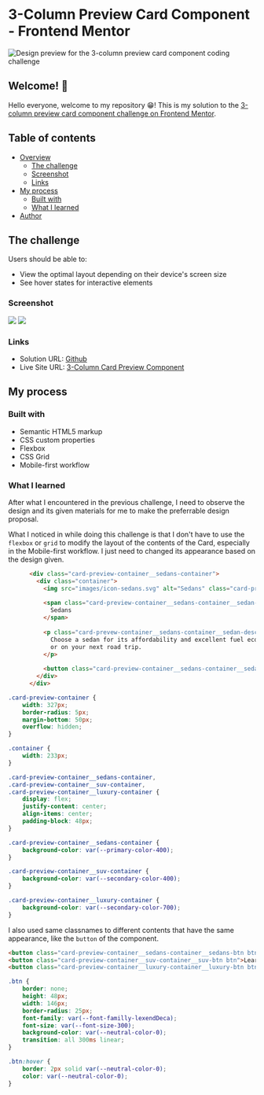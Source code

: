 # 3-Column Preview Card Component - Frontend Mentor

![Design preview for the 3-column preview card component coding challenge](./design/desktop-preview.jpg)

## Welcome! 👋

Hello everyone, welcome to my repository 😁! This is my solution to the [3-column preview card component challenge on Frontend Mentor](https://www.frontendmentor.io/challenges/3column-preview-card-component-pH92eAR2-).

## Table of contents

- [Overview](#overview)
  - [The challenge](#the-challenge)
  - [Screenshot](#screenshot)
  - [Links](#links)
- [My process](#my-process)
  - [Built with](#built-with)
  - [What I learned](#what-i-learned)
- [Author](#author)

## The challenge

Users should be able to:

- View the optimal layout depending on their device's screen size
- See hover states for interactive elements

### Screenshot

![](images/3-column-card-preview-component-desktop.png)
![](images/3-column-card-preview-component-mobile.png)

### Links

- Solution URL: [Github](https://github.com/daisukeeita/3-Column-Preview-Card-Component)
- Live Site URL: [3-Column Card Preview Component](https://daisukeeita.github.io/3-Column-Preview-Card-Component/)

## My process

### Built with

- Semantic HTML5 markup
- CSS custom properties
- Flexbox
- CSS Grid
- Mobile-first workflow

### What I learned

After what I encountered in the previous challenge, I need to observe the design and its given materials for me to make the preferrable design proposal.

What I noticed in while doing this challenge is that I don't have to use the `flexbox` or `grid` to modify the layout of the contents of the Card, especially in the Mobile-first workflow. I just need to changed its appearance based on the design given. 

```html
      <div class="card-preview-container__sedans-container">
        <div class="container">
          <img src="images/icon-sedans.svg" alt="Sedans" class="card-preview-container__sedans-container__sedan-icon image">
  
          <span class="card-preview-container__sedans-container__sedan-name title">
            Sedans
          </span>
  
          <p class="card-prevew-container__sedans-container__sedan-description description">
            Choose a sedan for its affordability and excellent fuel economy. Ideal for cruising in the city 
            or on your next road trip.
          </p>
  
          <button class="card-preview-container__sedans-container__sedans-btn btn">Learn More</button>
        </div>
      </div>
```

```css
.card-preview-container {
    width: 327px;
    border-radius: 5px;
    margin-bottom: 50px;
    overflow: hidden;
}

.container {
    width: 233px;
}

.card-preview-container__sedans-container,
.card-preview-container__suv-container,
.card-preview-container__luxury-container {
    display: flex;
    justify-content: center;
    align-items: center;
    padding-block: 48px;
}

.card-preview-container__sedans-container {
    background-color: var(--primary-color-400);
}

.card-preview-container__suv-container {
    background-color: var(--secondary-color-400);
}

.card-preview-container__luxury-container {
    background-color: var(--secondary-color-700);
}
```

I also used same classnames to different contents that have the same appearance, like the `button` of the component.

```html
<button class="card-preview-container__sedans-container__sedans-btn btn">Learn More</button>
<button class="card-preview-container__suv-container__suv-btn btn">Learn More</button>  
<button class="card-preview-container__luxury-container__luxury-btn btn">Learn More</button>
```

```css
.btn {
    border: none;
    height: 48px;
    width: 146px;
    border-radius: 25px;
    font-family: var(--font-familly-lexendDeca);
    font-size: var(--font-size-300);
    background-color: var(--neutral-color-0);
    transition: all 300ms linear;
}

.btn:hover {
    border: 2px solid var(--neutral-color-0);
    color: var(--neutral-color-0);
}
```